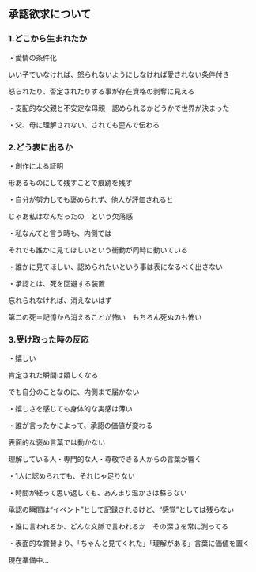 ## 承認欲求について

### 1.どこから生まれたか

・愛情の条件化

いい子でいなければ、怒られないようにしなければ愛されない条件付き

怒られたり、否定されたりする事が存在資格の剥奪に見える


・支配的な父親と不安定な母親　認められるかどうかで世界が決まった


・父、母に理解されない、されても歪んで伝わる


### 2.どう表に出るか


・創作による証明

形あるものにして残すことで痕跡を残す

・自分が努力しても褒められず、他人が評価されると

じゃあ私はなんだったの　という欠落感


・私なんてと言う時も、内側では


それでも誰かに見てほしいという衝動が同時に動いている


・誰かに見てほしい、認められたいという事は表になるべく出さない


・承認とは、死を回避する装置

忘れられなければ、消えないはず

第二の死＝記憶から消えることが怖い　もちろん死ぬのも怖い

### 3.受け取った時の反応

・嬉しい

肯定された瞬間は嬉しくなる

でも自分のことなのに、内側まで届かない


・嬉しさを感じても身体的な実感は薄い


・誰が言ったかによって、承認の価値が変わる

表面的な褒め言葉では動かない

理解している人・専門的な人・尊敬できる人からの言葉が響く


・1人に認められても、それじゃ足りない


・時間が経って思い返しても、あんまり温かさは蘇らない

承認の瞬間は“イベント”として記録されるけど、“感覚”としては残らない


・誰に言われるか、どんな文脈で言われるか　その深さを常に測ってる


・表面的な賞賛より、「ちゃんと見てくれた」「理解がある」言葉に価値を置く

現在準備中…







